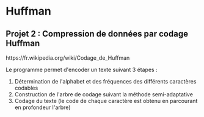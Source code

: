 # Huffman
<h2>Projet 2 : Compression de données par codage Huffman</h2>
https://fr.wikipedia.org/wiki/Codage_de_Huffman

Le programme permet d'encoder un texte suivant 3 étapes :
1) Détermination de l'alphabet et des fréquences des différents caractères codables
2) Construction de l'arbre de codage suivant la méthode semi-adaptative
3) Codage du texte (le code de chaque caractère est obtenu en parcourant en profondeur l'arbre)
